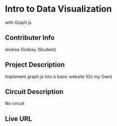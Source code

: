 # Intro to Data Visualization

with Graph.js

## Contributer Info

Andrea Godsey (Student)

## Project Description

Implement graph.js into a basic website (On my Own)

## Circuit Description

No circuit

## Live URL
